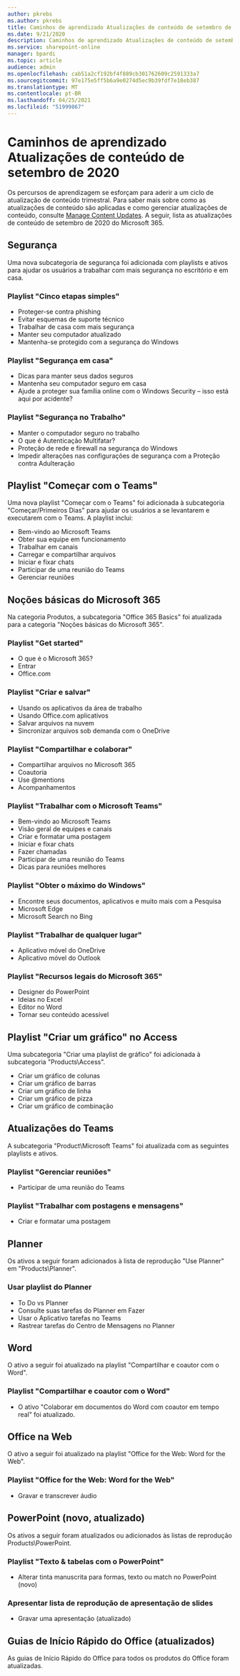 ```yaml
---
author: pkrebs
ms.author: pkrebs
title: Caminhos de aprendizado Atualizações de conteúdo de setembro de 2020
ms.date: 9/21/2020
description: Caminhos de aprendizado Atualizações de conteúdo de setembro de 2020
ms.service: sharepoint-online
manager: bpardi
ms.topic: article
audience: admin
ms.openlocfilehash: cab51a2cf192bf4f889cb301762609c2591333a7
ms.sourcegitcommit: 97e175e5ff5b6a9e0274d5ec9b39fdf7e18eb387
ms.translationtype: MT
ms.contentlocale: pt-BR
ms.lasthandoff: 04/25/2021
ms.locfileid: "51999867"
---
```

# <a name="learning-pathways-september-2020-content-updates"></a>Caminhos de aprendizado Atualizações de conteúdo de setembro de 2020
Os percursos de aprendizagem se esforçam para aderir a um ciclo de atualização de conteúdo trimestral. Para saber mais sobre como as atualizações de conteúdo são aplicadas e como gerenciar atualizações de conteúdo, consulte [Manage Content Updates](custom_contentupdatesmanage.md). A seguir, lista as atualizações de conteúdo de setembro de 2020 do Microsoft 365. 

## <a name="security"></a>Segurança
Uma nova subcategoria de segurança foi adicionada com playlists e ativos para ajudar os usuários a trabalhar com mais segurança no escritório e em casa. 

### <a name="five-simple-steps-playlist"></a>Playlist "Cinco etapas simples"
- Proteger-se contra phishing
- Evitar esquemas de suporte técnico
- Trabalhar de casa com mais segurança
- Manter seu computador atualizado
- Mantenha-se protegido com a segurança do Windows

### <a name="security-at-home-playlist"></a>Playlist "Segurança em casa"
- Dicas para manter seus dados seguros
- Mantenha seu computador seguro em casa
- Ajude a proteger sua família online com o Windows Security – isso está aqui por acidente?

### <a name="security-at-work-playlist"></a>Playlist "Segurança no Trabalho"
- Manter o computador seguro no trabalho
- O que é Autenticação Multifatar?
- Proteção de rede e firewall na segurança do Windows
- Impedir alterações nas configurações de segurança com a Proteção contra Adulteração

## <a name="get-started-with-teams-playlist"></a>Playlist "Começar com o Teams"
Uma nova playlist "Começar com o Teams" foi adicionada à subcategoria "Começar/Primeiros Dias" para ajudar os usuários a se levantarem e executarem com o Teams. A playlist inclui:
- Bem-vindo ao Microsoft Teams  
- Obter sua equipe em funcionamento
- Trabalhar em canais  
- Carregar e compartilhar arquivos 
- Iniciar e fixar chats  
- Participar de uma reunião do Teams 
- Gerenciar reuniões 
 
## <a name="microsoft-365-basics"></a>Noções básicas do Microsoft 365
Na categoria Produtos, a subcategoria "Office 365 Basics" foi atualizada para a categoria "Noções básicas do Microsoft 365". 

### <a name="get-started-playlist"></a>Playlist "Get started"
- O que é o Microsoft 365?
- Entrar
- Office.com

### <a name="create-and-save-playlist"></a>Playlist "Criar e salvar"
- Usando os aplicativos da área de trabalho
- Usando Office.com aplicativos
- Salvar arquivos na nuvem
- Sincronizar arquivos sob demanda com o OneDrive

### <a name="share-and-collaborate-playlist"></a>Playlist "Compartilhar e colaborar"
- Compartilhar arquivos no Microsoft 365
- Coautoria
- Use @mentions
- Acompanhamentos

### <a name="work-with-microsoft-teams-playlist"></a>Playlist "Trabalhar com o Microsoft Teams"
- Bem-vindo ao Microsoft Teams
- Visão geral de equipes e canais
- Criar e formatar uma postagem
- Iniciar e fixar chats
- Fazer chamadas
- Participar de uma reunião do Teams
- Dicas para reuniões melhores

### <a name="get-the-most-out-of-windows-playlist"></a>Playlist "Obter o máximo do Windows"
- Encontre seus documentos, aplicativos e muito mais com a Pesquisa
- Microsoft Edge
- Microsoft Search no Bing

### <a name="work-from-anywhere-playlist"></a>Playlist "Trabalhar de qualquer lugar"
- Aplicativo móvel do OneDrive
- Aplicativo móvel do Outlook

### <a name="cool-microsoft-365-features-playlist"></a>Playlist "Recursos legais do Microsoft 365"
- Designer do PowerPoint
- Ideias no Excel
- Editor no Word
- Tornar seu conteúdo acessível

## <a name="create-a-chart-playlist-in-access"></a>Playlist "Criar um gráfico" no Access
Uma subcategoria "Criar uma playlist de gráfico" foi adicionada à subcategoria "Products\Access".  
- Criar um gráfico de colunas
- Criar um gráfico de barras
- Criar um gráfico de linha
- Criar um gráfico de pizza
- Criar um gráfico de combinação

## <a name="teams-updates"></a>Atualizações do Teams
A subcategoria "Product\Microsoft Teams" foi atualizada com as seguintes playlists e ativos. 

### <a name="manage-meetings-playlist"></a>Playlist "Gerenciar reuniões"
- Participar de uma reunião do Teams
### <a name="work-with-posts-and-messages-playlist"></a>Playlist "Trabalhar com postagens e mensagens"
- Criar e formatar uma postagem

## <a name="planner"></a>Planner 
Os ativos a seguir foram adicionados à lista de reprodução "Use Planner" em "Products\Planner".
### <a name="use-planner-playlist"></a>Usar playlist do Planner
- To Do vs Planner
- Consulte suas tarefas do Planner em Fazer
- Usar o Aplicativo tarefas no Teams
- Rastrear tarefas do Centro de Mensagens no Planner

## <a name="word"></a>Word
O ativo a seguir foi atualizado na playlist "Compartilhar e coautor com o Word".

### <a name="share-and-co-author-with-word-playlist"></a>Playlist "Compartilhar e coautor com o Word"
- O ativo "Colaborar em documentos do Word com coautor em tempo real" foi atualizado. 

## <a name="office-for-the-web"></a>Office na Web
O ativo a seguir foi atualizado na playlist "Office for the Web: Word for the Web".

### <a name="office-for-the-web-word-for-the-web-playlist"></a>Playlist "Office for the Web: Word for the Web"
- Gravar e transcrever áudio

## <a name="powerpoint-new-updated"></a>PowerPoint (novo, atualizado)
Os ativos a seguir foram atualizados ou adicionados às listas de reprodução Products\PowerPoint. 

### <a name="text--tables-with-powerpoint-playlist"></a>Playlist "Texto & tabelas com o PowerPoint"
- Alterar tinta manuscrita para formas, texto ou match no PowerPoint (novo)

### <a name="present-slideshows-playlist"></a>Apresentar lista de reprodução de apresentação de slides
- Gravar uma apresentação (atualizado)

## <a name="office-quick-start-guides-updated"></a>Guias de Início Rápido do Office (atualizados)
As guias de Início Rápido do Office para todos os produtos do Office foram atualizadas. 




